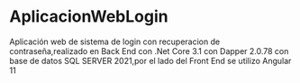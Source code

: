 # AplicacionWebLogin
Aplicación web de sistema de login con recuperacion de contraseña,realizado en Back End con .Net Core 3.1 con Dapper 2.0.78 con
base de datos SQL SERVER 2021,por el lado del Front End se utilizo Angular 11
